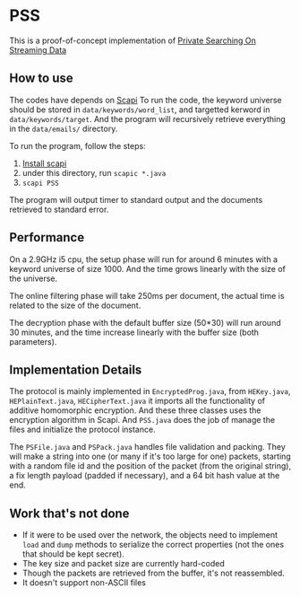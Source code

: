 # PSS

This is a proof-of-concept implementation of 
[Private Searching On Streaming Data](https://www.iacr.org/archive/crypto2005/36210217/36210217.pdf)

## How to use

The codes have depends on [Scapi](https://github.com/cryptobiu/scapi)
To run the code, the keyword universe should be stored in `data/keywords/word_list`, and targetted kerword in `data/keywords/target`. And the program will recursively retrieve everything in the `data/emails/` directory.

To run the program, follow the steps:

1. [Install scapi](http://scapi.readthedocs.io/en/latest/)
2. under this directory, run `scapic *.java`
3. `scapi PSS`

The program will output timer to standard output and the documents retrieved to standard error.

## Performance

On a 2.9GHz i5 cpu, the setup phase will run for around 6 minutes with a keyword universe of size 1000. And the time grows linearly with the size of the universe.

The online filtering phase will take 250ms per document, the actual time is related to the size of the document. 

The decryption phase with the default buffer size (50\*30) will run around 30 minutes, and the time increase linearly with the
buffer size (both parameters).

## Implementation Details

The protocol is mainly implemented in `EncryptedProg.java`, from `HEKey.java`, `HEPlainText.java`, `HECipherText.java` it imports all the functionality of additive homomorphic encryption. And these three classes uses the encryption algorithm in Scapi. And `PSS.java` does the job of manage the files and initialize the protocol instance.

The `PSFile.java` and `PSPack.java` handles file validation and packing. They will make a string into one (or many if it's too large for one) packets, starting with a random file id and the position of the packet (from the original string), a fix length payload (padded if necessary), and a 64 bit hash value at the end.

## Work that's not done
- If it were to be used over the network, the objects need to implement `load` and `dump` methods to serialize the correct properties (not the ones that should be kept secret).
- The key size and packet size are currently hard-coded
- Though the packets are retrieved from the buffer, it's not reassembled.
- It doesn't support non-ASCII files 
